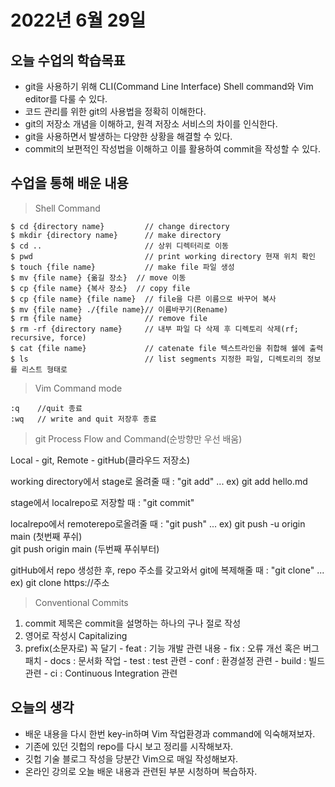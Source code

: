 # 2022년 6월 29일

## 오늘 수업의 학습목표

- git을 사용하기 위해 CLI(Command Line Interface) Shell command와 Vim editor를 다룰 수 있다.
- 코드 관리를 위한 git의 사용법을 정확히 이해한다.
- git의 저장소 개념을 이해하고, 원격 저장소 서비스의 차이를 인식한다.
- git을 사용하면서 발생하는 다양한 상황을 해결할 수 있다.
- commit의 보편적인 작성법을 이해하고 이를 활용하여 commit을 작성할 수 있다.


## 수업을 통해 배운 내용

> Shell Command
```shell
$ cd {directory name}         // change directory
$ mkdir {directory name}      // make directory
$ cd ..                       // 상위 디렉터리로 이동
$ pwd                         // print working directory 현재 위치 확인
$ touch {file name}           // make file 파일 생성
$ mv {file name} {옮길 장소}  // move 이동
$ cp {file name} {복사 장소}  // copy file
$ cp {file name} {file name}  // file을 다른 이름으로 바꾸어 복사
$ mv {file name} ./{file name}// 이름바꾸기(Rename)
$ rm {file name}              // remove file 
$ rm -rf {directory name}     // 내부 파일 다 삭제 후 디렉토리 삭제(rf; recursive, force)
$ cat {file name}             // catenate file 텍스트라인을 취합해 쉘에 출력
$ ls                          // list segments 지정한 파일, 디렉토리의 정보를 리스트 형태로 
```



> Vim Command mode
```shell
:q    //quit 종료
:wq   // write and quit 저장후 종료
```




> git Process Flow and Command(순방향만 우선 배움)
  
  Local - git,    Remote - gitHub(클라우드 저장소)

  
  working directory에서 stage로 올려줄 때 : "git add"   ... ex) git add hello.md
  
  stage에서 localrepo로 저장할 때 : "git commit"

  localrepo에서 remoterepo로올려줄 때 : "git push"  ... ex) git push -u origin main (첫번째 푸쉬)  
                                                           git push origin main (두번째 푸쉬부터)
  
  gitHub에서 repo 생성한 후, repo 주소를 갖고와서 git에 복제해줄 때 : "git clone"  ... ex) git clone https://주소 




> Conventional Commits
  
  1. commit 제목은 commit을 설명하는 하나의 구나 절로 작성
  2. 영어로 작성시 Capitalizing
  3. prefix(소문자로) 꼭 달기
    - feat : 기능 개발 관련 내용
    - fix : 오류 개선 혹은 버그 패치
    - docs : 문서화 작업
    - test : test 관련
    - conf : 환경설정 관련
    - build : 빌드 관련
    - ci : Continuous Integration 관련
  



## 오늘의 생각

- 배운 내용을 다시 한번 key-in하며 Vim 작업환경과 command에 익숙해져보자.
- 기존에 있던 깃헙의 repo를 다시 보고 정리를 시작해보자.
- 깃헙 기술 블로그 작성을 당분간 Vim으로 매일 작성해보자.
- 온라인 강의로 오늘 배운 내용과 관련된 부분 시청하며 복습하자. 



